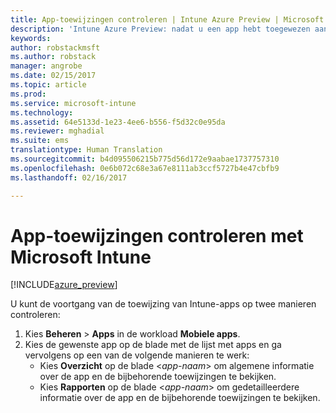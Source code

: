 ```yaml
---
title: App-toewijzingen controleren | Intune Azure Preview | Microsoft Docs
description: 'Intune Azure Preview: nadat u een app hebt toegewezen aan gebruikers of apparaten, gebruikt u deze informatie om de status van de toewijzing te controleren.'
keywords: 
author: robstackmsft
ms.author: robstack
manager: angrobe
ms.date: 02/15/2017
ms.topic: article
ms.prod: 
ms.service: microsoft-intune
ms.technology: 
ms.assetid: 64e5133d-1e23-4ee6-b556-f5d32c0e95da
ms.reviewer: mghadial
ms.suite: ems
translationtype: Human Translation
ms.sourcegitcommit: b4d095506215b775d56d172e9aabae1737757310
ms.openlocfilehash: 0e6b072c68e3a67e8111ab3ccf5727b4e47cbfb9
ms.lasthandoff: 02/16/2017

---
```


# <a name="how-to-monitor-app-assignments-with-microsoft-intune"></a>App-toewijzingen controleren met Microsoft Intune

[!INCLUDE[azure_preview](../includes/azure_preview.md)]

U kunt de voortgang van de toewijzing van Intune-apps op twee manieren controleren:

1. Kies **Beheren** > **Apps** in de workload **Mobiele apps**.
2. Kies de gewenste app op de blade met de lijst met apps en ga vervolgens op een van de volgende manieren te werk:
    - Kies **Overzicht** op de blade <*app-naam*> om algemene informatie over de app en de bijbehorende toewijzingen te bekijken.
    - Kies **Rapporten** op de blade <*app-naam*> om gedetailleerdere informatie over de app en de bijbehorende toewijzingen te bekijken.

